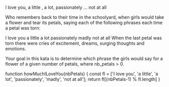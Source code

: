 I love you, a little , a lot, passionately ... not at all

Who remembers back to their time in the schoolyard, when girls would take a flower and tear its petals, saying each of the following phrases each time a petal was torn:

I love you
a little
a lot
passionately
madly
not at all
When the last petal was torn there were cries of excitement, dreams, surging thoughts and emotions.

Your goal in this kata is to determine which phrase the girls would say for a flower of a given number of petals, where nb_petals > 0.

function howMuchILoveYou(nbPetals) {
  const fl = ['I love you', 'a little', 'a lot', 'passionately', 'madly', 'not at all'];
  return fl[(nbPetals-1) % fl.length]
}

